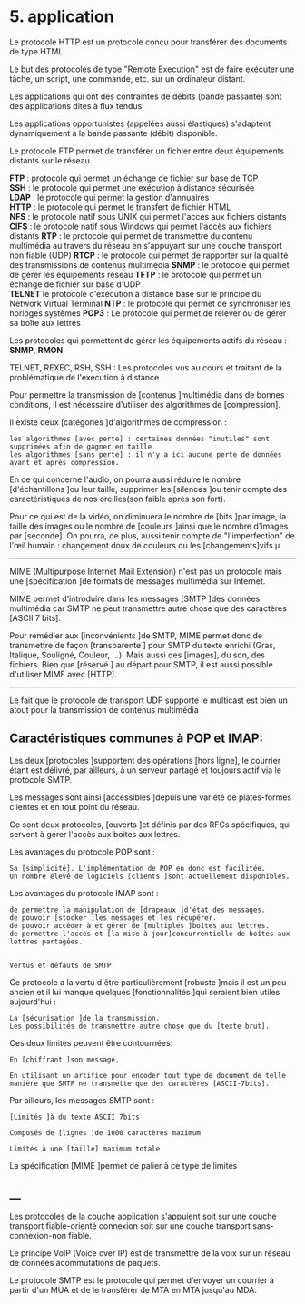# 5. application

Le protocole HTTP est un protocole conçu pour transférer des documents de type HTML.

Le but des protocoles de type "Remote Execution" est de faire exécuter une tâche, un script, une commande, etc. sur un ordinateur distant.

Les applications qui ont des contraintes de débits (bande passante) sont des applications dites à flux tendus.

Les applications opportunistes (appelées aussi élastiques) s'adaptent dynamiquement à la bande passante (débit) disponible.

Le protocole FTP permet de transférer un fichier entre deux équipements distants sur le réseau.

**FTP** : protocole qui permet un échange de fichier sur base de TCP   
**SSH** : le protocole qui permet une exécution à distance sécurisée  
**LDAP** : le protocole qui permet la gestion d'annuaires  
**HTTP** : le protocole qui permet le transfert de fichier HTML  
**NFS** : le protocole natif sous UNIX qui permet l'accès aux fichiers distants  
**CIFS** : le protocole natif sous Windows qui permet l'accès aux fichiers distants
**RTP** : le protocole qui permet de transmettre du contenu multimédia au travers du réseau en s'appuyant sur une couche transport non fiable (UDP)
**RTCP** : le protocole qui permet de rapporter sur la qualité des transmissions de contenus multimédia
**SNMP** : le protocole qui permet de gérer les équipements réseau
**TFTP** : le protocole qui permet un échange de fichier sur base d'UDP  
**TELNET** le protocole d'exécution à distance base sur le principe du Network Virtual Terminal
**NTP** : le protocole qui permet de synchroniser les horloges systèmes
**POP3** : Le protocole qui permet de relever ou de gérer sa boîte aux lettres


Les protocoles qui permettent de gérer les équipements actifs du réseau : **SNMP**, **RMON**

TELNET, REXEC, RSH, SSH  : Les protocoles vus au cours et traitant de la problématique de l'exécution à distance

Pour permettre la transmission de [contenus ]multimédia dans de bonnes conditions, il est nécessaire d'utiliser des algorithmes de [compression].

Il existe deux [catégories ]d'algorithmes de compression :

    les algorithmes [avec perte] : certaines données "inutiles" sont supprimées afin de gagner en taille
    les algorithmes [sans perte] : il n'y a ici aucune perte de données avant et après compression.

En ce qui concerne l'audio, on pourra aussi réduire le nombre [d'échantillons ]ou leur taille, supprimer les [silences ]ou tenir compte des caractéristiques de nos oreilles(son faible après son fort).

Pour ce qui est de la vidéo, on diminuera le nombre de [bits ]par image, la taille des images ou le nombre de [couleurs ]ainsi que le nombre d'images par [seconde]. On pourra, de plus, aussi tenir compte de "l'imperfection" de l'œil humain : changement doux de couleurs ou les [changements]vifs.µ

---

MIME (Multipurpose Internet Mail Extension) n'est pas un protocole mais une [spécification ]de formats de messages multimédia sur Internet.

MIME permet d’introduire dans les messages [SMTP ]des données multimédia car SMTP ne peut transmettre autre chose que des caractères [ASCII 7 bits].

Pour remédier aux [inconvénients ]de SMTP, MIME permet donc de transmettre de façon [transparente ] pour SMTP du texte enrichi (Gras, Italique, Souligné, Couleur, ...). Mais aussi des [images], du son, des fichiers.
Bien que [réservé ] au départ pour SMTP, il est aussi possible d'utiliser MIME avec [HTTP].

---

Le fait que le protocole de transport UDP supporte le multicast est bien un atout pour la transmission de contenus multimédia

## Caractéristiques communes à POP et IMAP:

Les deux [protocoles ]supportent des opérations [hors ligne], le courrier étant est délivré, par ailleurs, à un serveur partagé et toujours actif via le protocole SMTP.

Les messages sont ainsi [accessibles ]depuis une variété de plates-formes clientes et en tout point du réseau.

Ce sont deux protocoles, [ouverts ]et définis par des RFCs spécifiques, qui servent à gérer l'accès aux boites aux lettres.

Les avantages du protocole POP sont :

    Sa [simplicité]. L'implémentation de POP en donc est facilitée.
    Un nombre élevé de logiciels [clients ]sont actuellement disponibles.

Les avantages du protocole IMAP sont :

    de permettre la manipulation de [drapeaux ]d'état des messages.
    de pouvoir [stocker ]les messages et les récupérer.
    de pouvoir accéder à et gérer de [multiples ]boîtes aux lettres.
    de permettre l'accès et [la mise à jour]concurrentielle de boîtes aux lettres partagées.


    Vertus et défauts de SMTP

Ce protocole a la vertu d'être particulièrement [robuste ]mais il est un peu ancien et il lui manque quelques [fonctionnalités ]qui seraient bien utiles aujourd'hui :

    La [sécurisation ]de la transmission.
    Les possibilités de transmettre autre chose que du [texte brut].

Ces deux limites peuvent être contournées:

    En [chiffrant ]son message,

    En utilisant un artifice pour encoder tout type de document de telle manière que SMTP ne transmette que des caractères [ASCII‑7bits].

Par ailleurs, les messages SMTP sont :

    [Limités ]à du texte ASCII 7bits

    Composés de [lignes ]de 1000 caractères maximum

    Limités à une [taille] maximum totale

La spécification [MIME ]permet de palier à ce type de limites




## __

Les protocoles de la couche application s'appuient soit sur une couche transport fiable-orienté connexion soit sur une couche transport sans-connexion-non fiable.

Le principe VoIP (Voice over IP) est de transmettre de la voix sur un réseau de données àcommutations de paquets.

Le protocole SMTP est le protocole qui permet d'envoyer un courrier à partir d'un MUA et de le transférer de MTA en MTA jusqu'au MDA.
